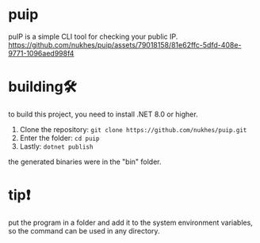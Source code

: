 # puip
puIP is a simple CLI tool for checking your public IP.
https://github.com/nukhes/puip/assets/79018158/81e62ffc-5dfd-408e-9771-1096aed998f4


# building🛠️
to build this project, you need to install .NET 8.0 or higher.

1. Clone the repository: ```git clone https://github.com/nukhes/puip.git```
2. Enter the folder: ```cd puip```
3. Lastly: ```dotnet publish```

the generated binaries were in the "bin" folder.

# tip❗
put the program in a folder and add it to the system environment variables, so the command can be used in any directory.
